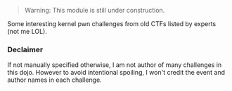 <!--
Fork from <https://github.com/pwncollege/example-dojo>
Dojo is at <https://github.com/tesuji/tesuji-kernel-class/>
-->

> Warning: This module is still under construction.

Some interesting kernel pwn challenges from old CTFs listed by experts (not me LOL).

### Declaimer

If not manually specified otherwise, I am not author of many challenges in this dojo.
However to avoid intentional spoiling, I won't credit the event and author names
in each challenge.

